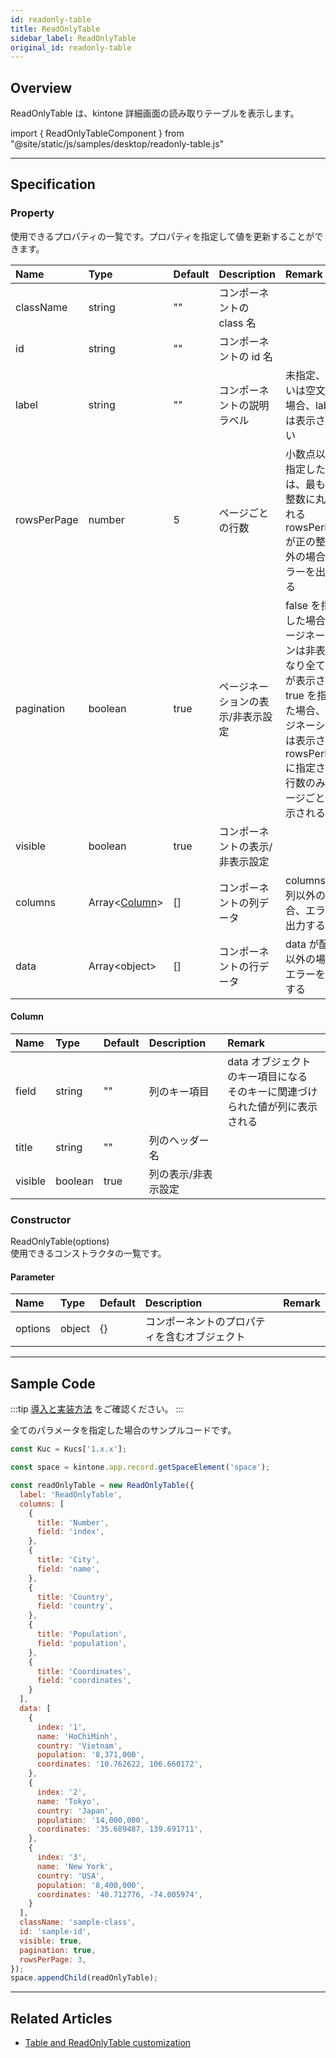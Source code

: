 ```yaml
---
id: readonly-table
title: ReadOnlyTable
sidebar_label: ReadOnlyTable
original_id: readonly-table
---
```


## Overview

ReadOnlyTable は、kintone 詳細画面の読み取りテーブルを表示します。

import { ReadOnlyTableComponent } from "@site/static/js/samples/desktop/readonly-table.js"

<ReadOnlyTableComponent />

---

## Specification

### Property

使用できるプロパティの一覧です。プロパティを指定して値を更新することができます。

| Name   | Type | Default | Description | Remark |
| :--- | :--- | :--- | :--- | :--- |
| className | string | ""  | コンポーネントの class 名 | |
| id | string | ""  | コンポーネントの id 名 | |
| label | string | ""  | コンポーネントの説明ラベル | 未指定、あるいは空文字の場合、label は表示されない |
| rowsPerPage | number | 5 | ページごとの行数 | 小数点以下を指定した場合は、最も近い整数に丸められる<br/>rowsPerPage が正の整数以外の場合、エラーを出力する|
| pagination | boolean | true | ページネーションの表示/非表示設定 | false を指定した場合、ページネーションは非表示になり全ての行が表示される<br/>true を指定した場合、ページネーションは表示され rowsPerPage に指定された行数のみがページごとに表示される |
| visible | boolean | true | コンポーネントの表示/非表示設定 | |
| columns | Array\<[Column](#column)\> | []  | コンポーネントの列データ | columns が配列以外の場合、エラーを出力する |
| data | Array\<object\> | []  | コンポーネントの行データ | data が配列以外の場合、エラーを出力する |

#### Column
| Name | Type | Default | Description | Remark |
| :--- | :--- | :--- | :--- | :--- |
| field | string | ""  | 列のキー項目 | data オブジェクトのキー項目になる<br/>そのキーに関連づけられた値が列に表示される |
| title | string | ""  | 列のヘッダー名 | |
| visible | boolean |  true  | 列の表示/非表示設定 | |

### Constructor

ReadOnlyTable(options)<br/>
使用できるコンストラクタの一覧です。

#### Parameter
| Name | Type | Default | Description | Remark |
| :--- | :--- | :--- | :--- | :--- |
| options | object | {} | コンポーネントのプロパティを含むオブジェクト |  |

---
## Sample Code

:::tip
[導入と実装方法](../../getting-started/quick-start.md#導入と実装方法) をご確認ください。
:::

全てのパラメータを指定した場合のサンプルコードです。

```javascript
const Kuc = Kucs['1.x.x'];

const space = kintone.app.record.getSpaceElement('space');

const readOnlyTable = new ReadOnlyTable({
  label: 'ReadOnlyTable',
  columns: [
    {
      title: 'Number',
      field: 'index',
    },
    {
      title: 'City',
      field: 'name',
    },
    {
      title: 'Country',
      field: 'country',
    },
    {
      title: 'Population',
      field: 'population',
    },
    {
      title: 'Coordinates',
      field: 'coordinates',
    }
  ],
  data: [
    {
      index: '1',
      name: 'HoChiMinh',
      country: 'Vietnam',
      population: '8,371,000',
      coordinates: '10.762622, 106.660172',
    },
    {
      index: '2',
      name: 'Tokyo',
      country: 'Japan',
      population: '14,000,000',
      coordinates: '35.689487, 139.691711',
    },
    {
      index: '3',
      name: 'New York',
      country: 'USA',
      population: '8,400,000',
      coordinates: '40.712776, -74.005974',
    }
  ],
  className: 'sample-class',
  id: 'sample-id',
  visible: true,
  pagination: true,
  rowsPerPage: 3,
});
space.appendChild(readOnlyTable);
```

---

## Related Articles

- [Table and ReadOnlyTable customization](../../guides/table-readonly-table-customization.md)
